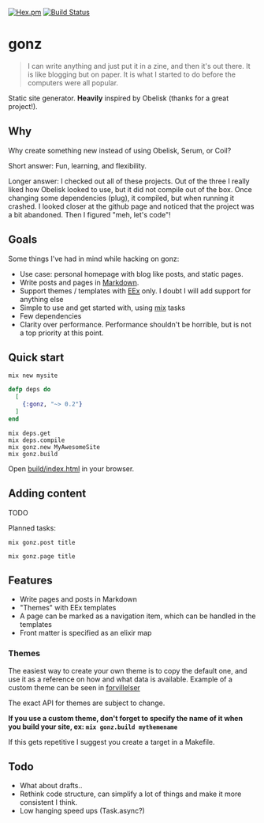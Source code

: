 [![Hex.pm](https://img.shields.io/hexpm/v/gonz.svg)](https://hex.pm/packages/gonz) [![Build Status](https://travis-ci.org/vorce/gonz.svg?branch=master)](https://travis-ci.org/vorce/gonz)

# gonz

> I can write anything and just put it in a zine, and then it's out there. It is like blogging but on paper. It is what I started to do before the computers were all popular.

Static site generator. **Heavily** inspired by Obelisk (thanks for a great project!).

## Why

Why create something new instead of using Obelisk, Serum, or Coil?

Short answer: Fun, learning, and flexibility.

Longer answer: I checked out all of these projects. Out of the three I really liked how Obelisk looked to use,
but it did not compile out of the box. Once changing some dependencies (plug), it compiled, but when running it crashed.
I looked closer at the github page and noticed that the project was a bit abandoned. Then I figured  "meh, let's code"!

## Goals

Some things I've had in mind while hacking on gonz:

- Use case: personal homepage with blog like posts, and static pages.
- Write posts and pages in [Markdown](http://daringfireball.net/projects/markdown/syntax).
- Support themes / templates with [EEx](https://hexdocs.pm/eex/EEx.html) only. I doubt I will add support for anything else
- Simple to use and get started with, using [mix](https://hexdocs.pm/mix/Mix.html) tasks
- Few dependencies
- Clarity over performance. Performance shouldn't be horrible, but is not a top priority at this point.

## Quick start

`mix new mysite`

```elixir
defp deps do
  [
    {:gonz, "~> 0.2"}
  ]
end
```

    mix deps.get
    mix deps.compile
    mix gonz.new MyAwesomeSite
    mix gonz.build

Open [build/index.html](build/index.html) in your browser.

## Adding content

TODO

Planned tasks:

`mix gonz.post title`

`mix gonz.page title`

## Features

- Write pages and posts in Markdown
- "Themes" with EEx templates
- A page can be marked as a navigation item, which can be handled in the templates
- Front matter is specified as an elixir map

### Themes

The easiest way to create your own theme is to copy the default one, and use it as a reference on how and what data is available. Example of a custom theme can be seen in [forvillelser](https://github.com/vorce/forvillelser)

The exact API for themes are subject to change.

**If you use a custom theme, don't forget to specify the name of it when you build your site, ex: `mix gonz.build mythemename`**

If this gets repetitive I suggest you create a target in a Makefile.

## Todo

- What about drafts..
- Rethink code structure, can simplify a lot of things and make it more consistent I think.
- Low hanging speed ups (Task.async?)
